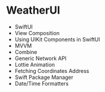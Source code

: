 # WeatherUI

- SwiftUI
- View Composition
- Using UIKit Components in SwiftUI
- MVVM
- Combine
- Generic Network API
- Lottie Animation
- Fetching Coordinates Address
- Swift Package Manager
- Date/Time Formatters
    
